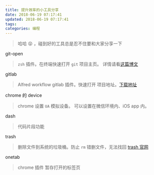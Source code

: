 ```yaml
---
title: 提升效率的小工具分享
date: 2018-06-19 07:17:41
updated: 2018-06-19 07:17:41
tags:
categories: 编程
---
```


> 哈哈 😝 ，碰到好的工具总是忍不住要和大家分享一下


 git-open
 > `zsh` 插件。在终端快速打开 `git` 项目主页。 详情请看[这篇博文](https://hufangyun.com/2017/zsh-plugin/)
 
 
 gitlab
 > Alfred workflow gitlab 插件。快速打开 项目地址。[下载地址](https://github.com/lukewaite/alfred-gitlab)
 
 chrome 的 device
 > chrome 设置 `UA` 模拟设备。 可以设置在微信环境内、iOS app 内。
 
 dash
 > 代码片段功能
 
 trash
 > 删除文件到系统的垃圾桶。防止 `rm` 错删文件，无法找回 [trash 官网](https://github.com/sindresorhus/trash)
 
 onetab
 > chrome 插件 暂存打开的标签页


